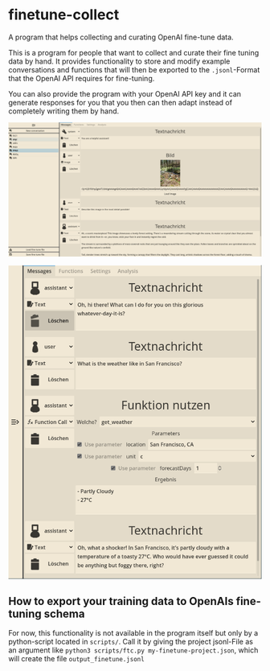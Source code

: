 # finetune-collect
A program that helps collecting and curating OpenAI fine-tune data.

This is a program for people that want to collect and curate their fine tuning data by hand. It provides functionality to store and modify example conversations and functions that will then be exported to the `.jsonl`-Format that the OpenAI API requires for fine-tuning.

You can also provide the program with your OpenAI API key and it can generate responses for you that you then can then adapt instead of completely writing them by hand.

![conversation_example](presentation/image_example.png)





![function_example](presentation/function_example_vertical.png)

## How to export your training data to OpenAIs fine-tuning schema

For now, this functionality is not available in the program itself but only by a python-script located in `scripts/`. Call it by giving the project jsonl-File as an argument like `python3 scripts/ftc.py my-finetune-project.json`, which will create the file `output_finetune.jsonl`
